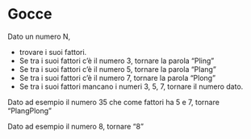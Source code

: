 # Gocce

Dato un numero N, 
- trovare i suoi fattori.
- Se tra i suoi fattori c’è il numero 3, tornare la parola “Pling”
- Se tra i suoi fattori c’è il numero 5, tornare la parola “Plang”
- Se tra i suoi fattori c’è il numero 7, tornare la parola “Plong”
- Se tra i suoi fattori mancano i numeri 3, 5, 7, tornare il numero dato.

Dato ad esempio il numero 35 che come fattori ha 5 e 7, tornare “PlangPlong”

Dato ad esempio il numero 8, tornare “8”
